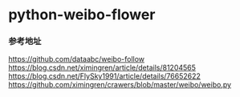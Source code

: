 # python-weibo-flower

### 参考地址
https://github.com/dataabc/weibo-follow
https://blog.csdn.net/ximingren/article/details/81204565
https://blog.csdn.net/FlySky1991/article/details/76652622
https://github.com/ximingren/crawers/blob/master/weibo/weibo.py
